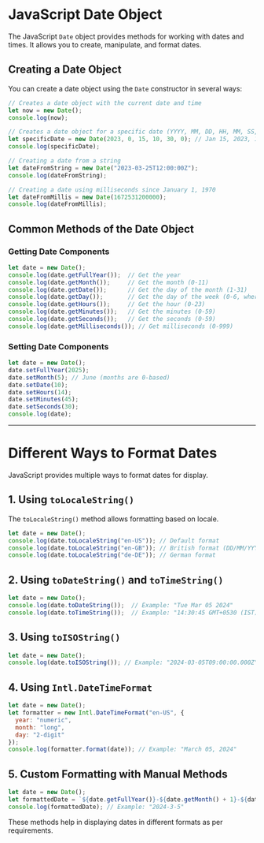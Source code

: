# JavaScript Date Object

The JavaScript `Date` object provides methods for working with dates and times. It allows you to create, manipulate, and format dates.

## Creating a Date Object

You can create a date object using the `Date` constructor in several ways:

```javascript
// Creates a date object with the current date and time
let now = new Date();
console.log(now);

// Creates a date object for a specific date (YYYY, MM, DD, HH, MM, SS, MS)
let specificDate = new Date(2023, 0, 15, 10, 30, 0); // Jan 15, 2023, 10:30 AM
console.log(specificDate);

// Creating a date from a string
let dateFromString = new Date("2023-03-25T12:00:00Z");
console.log(dateFromString);

// Creating a date using milliseconds since January 1, 1970
let dateFromMillis = new Date(1672531200000);
console.log(dateFromMillis);
```

## Common Methods of the Date Object

### Getting Date Components
```javascript
let date = new Date();
console.log(date.getFullYear());  // Get the year
console.log(date.getMonth());     // Get the month (0-11)
console.log(date.getDate());      // Get the day of the month (1-31)
console.log(date.getDay());       // Get the day of the week (0-6, where 0 is Sunday)
console.log(date.getHours());     // Get the hour (0-23)
console.log(date.getMinutes());   // Get the minutes (0-59)
console.log(date.getSeconds());   // Get the seconds (0-59)
console.log(date.getMilliseconds()); // Get milliseconds (0-999)
```

### Setting Date Components
```javascript
let date = new Date();
date.setFullYear(2025);
date.setMonth(5); // June (months are 0-based)
date.setDate(10);
date.setHours(14);
date.setMinutes(45);
date.setSeconds(30);
console.log(date);
```

---

# Different Ways to Format Dates

JavaScript provides multiple ways to format dates for display.

## 1. Using `toLocaleString()`

The `toLocaleString()` method allows formatting based on locale.
```javascript
let date = new Date();
console.log(date.toLocaleString("en-US")); // Default format
console.log(date.toLocaleString("en-GB")); // British format (DD/MM/YYYY)
console.log(date.toLocaleString("de-DE")); // German format
```

## 2. Using `toDateString()` and `toTimeString()`
```javascript
let date = new Date();
console.log(date.toDateString());  // Example: "Tue Mar 05 2024"
console.log(date.toTimeString());  // Example: "14:30:45 GMT+0530 (IST)"
```

## 3. Using `toISOString()`
```javascript
let date = new Date();
console.log(date.toISOString()); // Example: "2024-03-05T09:00:00.000Z"
```

## 4. Using `Intl.DateTimeFormat`
```javascript
let date = new Date();
let formatter = new Intl.DateTimeFormat("en-US", {
  year: "numeric",
  month: "long",
  day: "2-digit"
});
console.log(formatter.format(date)); // Example: "March 05, 2024"
```

## 5. Custom Formatting with Manual Methods
```javascript
let date = new Date();
let formattedDate = `${date.getFullYear()}-${date.getMonth() + 1}-${date.getDate()}`;
console.log(formattedDate); // Example: "2024-3-5"
```

These methods help in displaying dates in different formats as per requirements.

